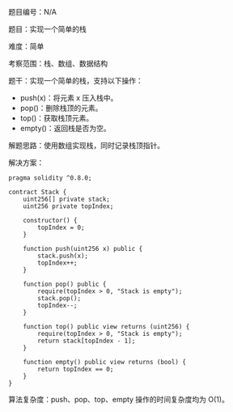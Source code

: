 题目编号：N/A

题目：实现一个简单的栈

难度：简单

考察范围：栈、数组、数据结构

题干：实现一个简单的栈，支持以下操作：

- push(x)：将元素 x 压入栈中。
- pop()：删除栈顶的元素。
- top()：获取栈顶元素。
- empty()：返回栈是否为空。

解题思路：使用数组实现栈，同时记录栈顶指针。

解决方案：

```solidity
pragma solidity ^0.8.0;

contract Stack {
    uint256[] private stack;
    uint256 private topIndex;

    constructor() {
        topIndex = 0;
    }

    function push(uint256 x) public {
        stack.push(x);
        topIndex++;
    }

    function pop() public {
        require(topIndex > 0, "Stack is empty");
        stack.pop();
        topIndex--;
    }

    function top() public view returns (uint256) {
        require(topIndex > 0, "Stack is empty");
        return stack[topIndex - 1];
    }

    function empty() public view returns (bool) {
        return topIndex == 0;
    }
}
```

算法复杂度：push、pop、top、empty 操作的时间复杂度均为 O(1)。